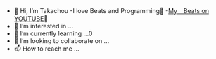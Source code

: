 - 👋 Hi, I’m Takachou
-I love Beats and Programming🎵
-<a href="https://youtu.be/1mKk-_4hQV4">My　Beats on YOUTUBE</a>🕺
- 👀 I’m interested in ...
- 🌱 I’m currently learning ...0
- 💞️ I’m looking to collaborate on ...
- 📫 How to reach me ...

<!---
takachou024/takachou024 is a ✨ special ✨ repository because its `README.md` (this file) appears on your GitHub profile.
You can click the Preview link to take a look at your changes.
--->
